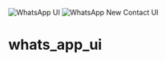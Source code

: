 ![WhatsApp UI]( <img src="[pic.jpeg](https://user-images.githubusercontent.com/124343246/226333591-11be4260-ca51-4cb2-bc2f-8c0ae1981f46.png)" width="50%" height="80%" />)
![WhatsApp New Contact UI](https://user-images.githubusercontent.com/124343246/226721973-8fdb85f5-4cc7-44e9-ae6e-d1c077d82314.png)

# whats_app_ui
